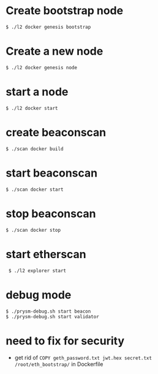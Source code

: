 # Create bootstrap node

```
$ ./l2 docker genesis bootstrap
```

# Create a new node

```
$ ./l2 docker genesis node
```

# start a node

```
$ ./l2 docker start
```

# create beaconscan
    
``` 
$ ./scan docker build
```

# start beaconscan

```
$ ./scan docker start
```

# stop beaconscan

```
$ ./scan docker stop
```

# start etherscan
```
 $ ./l2 explorer start
```

# debug mode
```
$ ./prysm-debug.sh start beacon
$ ./prysm-debug.sh start validator
```

# need to fix for security
- get rid of `COPY geth_password.txt jwt.hex secret.txt /root/eth_bootstrap/` in Dockerfile